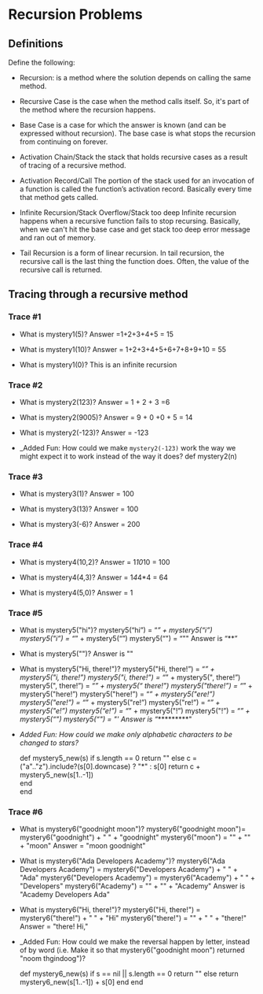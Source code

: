 # Recursion Problems

## Definitions
Define the following:

- Recursion:
  is a method where the solution depends on calling the same method.

- Recursive Case
  is the case when the method calls itself. So, it's part of the method where the recursion happens.

- Base Case
  is a case for which the answer is known (and can be expressed without recursion). The base case is what stops the recursion from continuing on forever.


- Activation Chain/Stack
  the stack that holds recursive cases as a result of tracing of a recursive method.   


- Activation Record/Call
  The portion of the stack used for an invocation of a function is called the function’s activation record. Basically every time that method gets called.

- Infinite Recursion/Stack Overflow/Stack too deep
  Infinite recursion happens when a recursive function fails to stop recursing. Basically, when we can't hit the base case and get stack too deep error message and ran out of memory.

- Tail Recursion
  is a form of linear recursion. In tail recursion, the recursive call is the last thing the function does. Often, the value of the recursive call is returned.

## Tracing through a recursive method

### Trace #1
- What is mystery1(5)?
  Answer =1+2+3+4+5 = 15

- What is mystery1(10)?
  Answer = 1+2+3+4+5+6+7+8+9+10 = 55

- What is mystery1(0)?
  This is an infinite recursion

### Trace #2
- What is mystery2(123)?
  Answer = 1 + 2 + 3 =6

- What is mystery2(9005)?
  Answer = 9 + 0 +0 + 5 = 14

- What is mystery2(-123)?
  Answer = -123

- _Added Fun: How could we make `mystery2(-123)` work the way we might expect it to work instead of the way it does?
  def mystery2(n)
    

### Trace #3
- What is mystery3(1)?
  Answer = 100

- What is mystery3(13)?
  Answer = 100

- What is mystery3(-6)?
  Answer = 200



### Trace #4
- What is mystery4(10,2)?
 Answer = 1*10*10 = 100

- What is mystery4(4,3)?
  Answer = 1*4*4*4 = 64

- What is mystery4(5,0)?
  Answer = 1


### Trace #5
- What is mystery5("hi")?
  mystery5(“hi”) = “*” + mystery5(“i”)
  mystery5("i”) = “*” + mystery5(“”)
  mystery5(“") = “""
  Answer is “**”

- What is mystery5("")?
  Answer is ""

- What is mystery5("Hi, there!")?
mystery5("Hi, there!”) = “*” + mystery5("i, there!”)
mystery5("i, there!”) = “*” + mystery5(", there!”)
mystery5(", there!”) = “*” + mystery5(“ there!”)
mystery5("there!”) = “*” + mystery5("here!”)
mystery5("here!”)  = “*” + mystery5("ere!”)
mystery5("ere!”) = “*” + mystery5("re!”)
mystery5("re!”) = “*” + mystery5("e!”)
mystery5(“e!”) = “*” + mystery5("!”)
mystery5("!”) = “*” + mystery5(“")
mystery5(“") = "'
 Answer is “**********"

- _Added Fun: How could we make only alphabetic characters to be changed to stars?_

  def mystery5_new(s)
  if s.length == 0
    return ""
  else
    c = ("a".."z").include?(s[0].downcase) ? "*" : s[0]
    return c + mystery5_new(s[1..-1])  
  end  
  end

### Trace #6
- What is mystery6("goodnight moon")?
  mystery6("goodnight moon")= mystery6("goodnight") + " " + "goodnight"
  mystery6("moon") = "" + "" + "moon"
  Answer = "moon goodnight"

- What is mystery6("Ada Developers Academy")?
 mystery6("Ada Developers Academy") = mystery6("Developers Academy") + " " + "Ada"
 mystery6("Developers Academy") = mystery6("Academy") + " " + "Developers"
 mystery6("Academy") = "" + "" + "Academy"
 Answer is "Academy Developers Ada"

- What is mystery6("Hi, there!")?
  mystery6("Hi, there!") =   mystery6("there!") + " " + "Hi"
  mystery6("there!") = "" + " " + "there!"
  Answer = "there! Hi,"

- _Added Fun: How could we make the reversal happen by letter, instead of by word (i.e. Make it so that mystery6("goodnight moon") returned "noom thgindoog")?

  def mystery6_new(s)
    if s == nil || s.length == 0
      return ""
    else
      return mystery6_new(s[1..-1]) + s[0]
    end
  end
